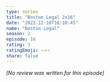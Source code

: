 ```yaml
---
type: series
title: "Boston Legal 2x16"
date: "2022-12-10T16:10:45"
name: "Boston Legal"
season: 2
episode: 16
rating: 3
ratingEmoji: ⭐️⭐️⭐️
share: false
---
```


*[No review was written for this episode]*
